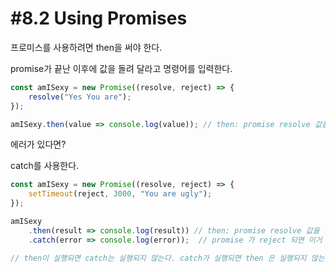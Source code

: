 # #8.2 Using Promises

프로미스를 사용하려면 then을 써야 한다.

promise가 끝난 이후에 값을 돌려 달라고 명령어를 입력한다.

```js
const amISexy = new Promise((resolve, reject) => {
    resolve("Yes You are");
});

amISexy.then(value => console.log(value)); // then: promise resolve 값을 반환.
```

에러가 있다면?

catch를 사용한다.

```js
const amISexy = new Promise((resolve, reject) => {
    setTimeout(reject, 3000, "You are ugly");
});

amISexy
    .then(result => console.log(result)) // then: promise resolve 값을 반환.
    .catch(error => console.log(error));  // promise 가 reject 되면 이거 실행.

// then이 실행되면 catch는 실행되지 않는다. catch가 실행되면 then 은 실행되지 않는다.
```

